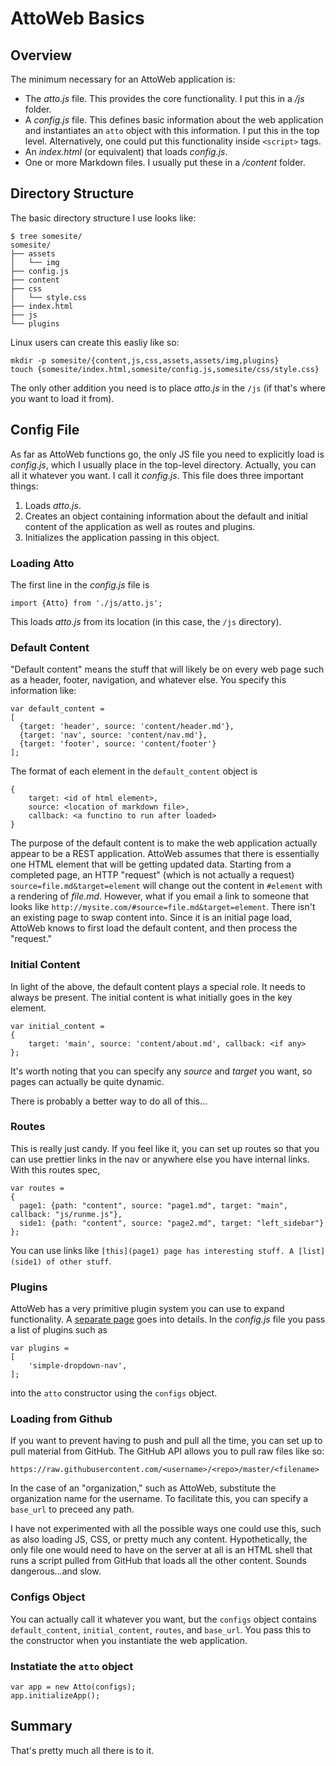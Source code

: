 # AttoWeb Basics

## Overview
The minimum necessary for an AttoWeb application is:

* The _atto.js_ file. This provides the core functionality. I put this in a _/js_ folder.
* A _config.js_ file. This defines basic information about the web application and instantiates an
  `atto` object with this information. I put this in the top level. Alternatively, one could put this
  functionality inside `<script>` tags.
* An _index.html_ (or equivalent) that loads _config.js_.
* One or more Markdown files. I usually put these in a _/content_ folder.

## Directory Structure
The basic directory structure I use looks like:

```
$ tree somesite/
somesite/
├── assets
│   └── img
├── config.js
├── content
├── css
│   └── style.css
├── index.html
├── js
└── plugins
```

Linux users can create this easliy like so:

```
mkdir -p somesite/{content,js,css,assets,assets/img,plugins}
touch {somesite/index.html,somesite/config.js,somesite/css/style.css}
```

The only other addition you need is to place _atto.js_ in the `/js` (if that's where
you want to load it from).

## Config File
As far as AttoWeb functions go, the only JS file you need to explicitly load is _config.js_,
which I usually place in the top-level directory. Actually, you can all it whatever you want.
I call it _config.js_. This file does three important things:

1. Loads _atto.js_.
2. Creates an object containing information about the default and initial content of the application
   as well as routes and plugins.
3. Initializes the application passing in this object.

### Loading Atto
The first line in the _config.js_ file is

```
import {Atto} from './js/atto.js';
```

This loads _atto.js_ from its location (in this case, the `/js` directory).

### Default Content
"Default content" means the stuff that will likely be on every web page such as a header, footer,
navigation, and whatever else. You specify this information like:

```
var default_content =
[
  {target: 'header', source: 'content/header.md'},
  {target: 'nav', source: 'content/nav.md'},
  {target: 'footer', source: 'content/footer'}
];
```

The format of each element in the `default_content` object is
```
{
    target: <id of html element>,
    source: <location of markdown file>,
    callback: <a functino to run after loaded>
}
```

The purpose of the default content is to make the web application actually appear to be a REST application.
AttoWeb assumes that there is essentially one HTML element that will be getting updated data. Starting from
a completed page, an HTTP "request" (which is not actually a request) `source=file.md&target=element` will
change out the content in `#element` with a rendering of _file.md_. However, what if you email a link to someone
that looks like `http://mysite.com/#source=file.md&target=element`. There isn't an existing page to swap content
into. Since it is an initial page load, AttoWeb knows to first load the default content, and then process the
"request."

### Initial Content
In light of the above, the default content plays a special role. It needs to always be present. The initial
content is what initially goes in the key element.

```
var initial_content =
{
    target: 'main', source: 'content/about.md', callback: <if any>
};
```

It's worth noting that you can specify any _source_ and _target_ you want, so pages can actually be quite dynamic.

There is probably a better way to do all of this...


### Routes
This is really just candy. If you feel like it, you can set up routes so that you can use prettier links in the nav
or anywhere else you have internal links. With this routes spec,

```
var routes =
{
  page1: {path: "content", source: "page1.md", target: "main", callback: "js/runme.js"},
  side1: {path: "content", source: "page2.md", target: "left_sidebar"}
};
```

You can use links like `[this](page1) page has interesting stuff. A [list](side1) of other stuff`.

### Plugins
AttoWeb has a very primitive plugin system you can use to expand functionality. A [separate page](#source=/content/plugins.md&target=main)
goes into details. In the _config.js_ file you pass a list of plugins such as

```
var plugins =
[
    'simple-dropdown-nav',
];
```

into the `atto` constructor using the `configs` object.

### Loading from Github
If you want to prevent having to push and pull all the time, you can set up to pull material from GitHub. The
GitHub API allows you to pull raw files like so:

```
https://raw.githubusercontent.com/<username>/<repo>/master/<filename>
```

In the case of an "organization," such as AttoWeb, substitute the organization name for the username. To facilitate
this, you can specify a `base_url` to preceed any path.

I have not experimented with all the possible ways one could use this, such as also loading JS, CSS, or pretty
much any content. Hypothetically, the only file one would need to have on the server at all is an HTML shell that
runs a script pulled from GitHub that loads all the other content. Sounds dangerous...and slow.


### Configs Object
You can actually call it whatever you want, but the `configs` object contains `default_content`, `initial_content`,
`routes`, and `base_url`. You pass this to the constructor when you instantiate the web application.

### Instatiate the `atto` object
```
var app = new Atto(configs);
app.initializeApp();
```

## Summary
That's pretty much all there is to it.





